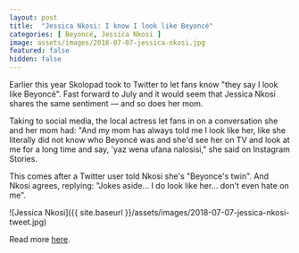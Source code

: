 ```yaml
---
layout: post
title:  "Jessica Nkosi: I know I look like Beyoncé"
categories: [ Beyoncé, Jessica Nkosi ]
image: assets/images/2018-07-07-jessica-nkosi.jpg
featured: false
hidden: false
---
```

Earlier this year Skolopad took to Twitter to let fans know "they say I look like Beyoncé". Fast forward to July and it would seem that Jessica Nkosi shares the same sentiment — and so does her mom.

Taking to social media, the local actress let fans in on a conversation she and her mom had: "And my mom has always told me I look like her, like she literally did not know who Beyoncé was and she'd see her on TV and look at me for a long time and say, 'yaz wena ufana nalosisi," she said on Instagram Stories. 

This comes after a Twitter user told Nkosi she's "Beyonce's twin". And Nkosi agrees, replying: "Jokes aside... I do look like her... don't even hate on me".

![Jessica Nkosi]({{ site.baseurl }}/assets/images/2018-07-07-jessica-nkosi-tweet.jpg)

Read more [here](https://www.iol.co.za/entertainment/celebrity-news/local/jessica-nkosi-i-know-i-look-like-beyonce-15883113).